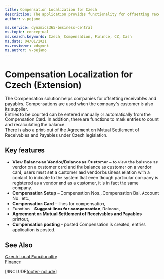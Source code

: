 ```yaml
---
title: Compensation Localization for Czech
description: The application provides functionality for offsetting receivables and payables in Business Central for the Czech Republic.
author: v-pejano

ms.service: dynamics365-business-central
ms.topic: conceptual
ms.search.keywords: Czech, Compensation, Finance, CZ, Cash
ms.date: 04/01/2021
ms.reviewer: edupont
ms.author: v-pejano
---
```


# Compensation Localization for Czech (Extension)

The Compensation solution helps companies for offsetting receivables and payables. Compensations are used when the company's customer is also its supplier.  
Entries to be counted can be entered manually or automatically from the Compensation Card. In addition, there are functions to mark entries to count and recalculating the balance.  
There is also a print-out of the Agreement on Mutual Settlement of Receivables and Payables under Czech legislation.

## Key features

- **View Balance as Vendor/Balance as Customer** – to view the balance as vendor on a customer card and the balance as customer on a vendor card, users must set a customer and vendor business relation with a contact to indicate to the system that even though particular company is registered as a vendor and as a customer, it is in fact the same company.
- **Compensation Setup** – Compensation Nos., Compensation Bal. Account No., etc.,
- **Compensation Card** – lines for compensation,
- Function - **Suggest lines for compensation**, Release,
- **Agreement on Mutual Settlement of Receivables and Payables** printout,
- **Compensation posting** – posted Compensation is created, entries application is posted.

## See Also

[Czech Local Functionality](czech-local-functionality.md)  
[Finance](../../finance.md)  


[!INCLUDE[footer-include](../../includes/footer-banner.md)]